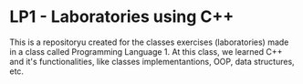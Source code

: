 # LP1 - Laboratories using C++
 
This is a repositoryu created for the classes exercises (laboratories) made in a class called Programming Language 1.
At this class, we learned C++ and it's functionalities, like classes implementantions, OOP, data structures, etc.
